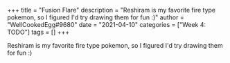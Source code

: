 +++
title = "Fusion Flare"
description = "Reshiram is my favorite fire type pokemon, so I figured I'd try drawing them for fun :)"
author = "WellCookedEgg#9680"
date = "2021-04-10"
categories = ["Week 4: TODO"]
tags = []
+++

Reshiram is my favorite fire type pokemon, so I figured I'd try drawing them for fun :)
